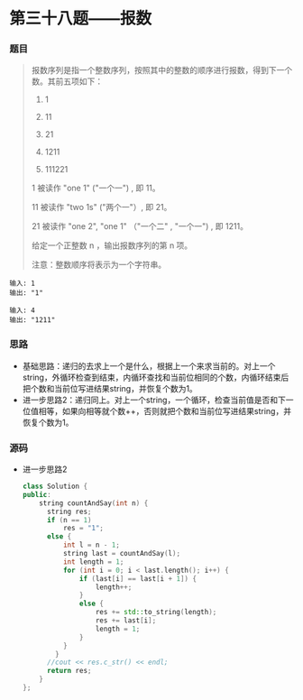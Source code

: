# 第三十八题——报数

### 题目

> 报数序列是指一个整数序列，按照其中的整数的顺序进行报数，得到下一个数。其前五项如下：
>
> 1. 1
>
> 2. 11
>
> 3. 21
>
> 4. 1211
>
> 5. 111221
>
> 1 被读作  "one 1"  ("一个一") , 即 11。
>
> 11 被读作 "two 1s" ("两个一"）, 即 21。
>
> 21 被读作 "one 2",  "one 1" （"一个二" ,  "一个一") , 即 1211。
>
> 给定一个正整数 n ，输出报数序列的第 n 项。
>
> 注意：整数顺序将表示为一个字符串。

```
输入: 1
输出: "1"

输入: 4
输出: "1211"
```

### 思路

* 基础思路：递归的去求上一个是什么，根据上一个来求当前的。对上一个string，外循环检查到结束，内循环查找和当前位相同的个数，内循环结束后把个数和当前位写进结果string，并恢复个数为1。
* 进一步思路2：递归同上。对上一个string，一个循环，检查当前值是否和下一位值相等，如果向相等就个数++，否则就把个数和当前位写进结果string，并恢复个数为1。


### 源码

* 进一步思路2

  ```c++
  class Solution {
  public:
      string countAndSay(int n) {
  		string res;
  		if (n == 1)
  			res = "1";
  		else {
  			int l = n - 1;
  			string last = countAndSay(l);
  			int length = 1;
  			for (int i = 0; i < last.length(); i++) {
  				if (last[i] == last[i + 1]) {
  					length++;
  				}
  				else {
  					res += std::to_string(length);
  					res += last[i];
  					length = 1;
  				}
  			}
          }
  		//cout << res.c_str() << endl;
  		return res;
      }
  };
  ```

